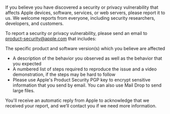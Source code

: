 If you believe you have discovered a security or privacy vulnerability that affects Apple devices, software, services, or web servers, please report it to us. We welcome reports from everyone, including security researchers, developers, and customers. 

To report a security or privacy vulnerability, please send an email to product-security@apple.com that includes: 

The specific product and software version(s) which you believe are affected
* A description of the behavior you observed as well as the behavior that you expected
* A numbered list of steps required to reproduce the issue and a video demonstration, if the steps may be hard to follow
* Please use Apple's Product Security PGP key to encrypt sensitive information that you send by email. You can also use Mail Drop to send large files.

You'll receive an automatic reply from Apple to acknowledge that we received your report, and we’ll contact you if we need more information.
